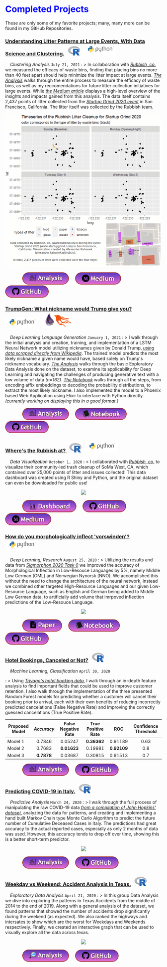 # <span style="color:blue">Completed Projects</span>

These are only some of my favorite projects; many, many more can be found in my GitHub Repositories.

<!-- rubbish clustering analysis -->

<!-- title -->

### <a href="https://github.com/Alexander-Kahanek/Rubbish_Clustering" title="GitHub Repository" target="_blank">Understanding Litter Patterns at Large Events, With Data Science and Clustering.</a> &nbsp; ![image](/assets/icons/rsz_1rsz_1rsz_619px-r_logosvg.png) &nbsp; ![image](/assets/icons/rsz_python-logo.png)

<!-- body text -->

&nbsp; &nbsp; _Clustering Analysis_ `July 21, 2021`
: > In collaboration with <a href="https://www.rubbish.love/" title="Rubbish Website" target="_blank">_Rubbish, co._</a> we measured the efficacy of waste bins, finding that placing bins no more than 40 feet apart should help minimize the litter impact at large events. <a href="https://alexander-kahanek.github.io/project/rubbish_analysis.html" title="analysis R notebook" target="_blank">_The Analysis_</a> walks through the entire process to measure the efficacy of waste bins, as well as my reccomendations for future litter collection initiatives for large events. While <a href="https://medium.com/rubbish-love/understanding-litter-patterns-at-large-events-with-data-science-and-clustering-b2c0e1ddfa8c" title="medium article" target="_blank">_the Medium article_</a> displays a high-level overview of the insights and impacts gained from this analysis. The data itself contains 2,437 points of litter collected from the <a href="https://www.startupgrind.com/" title="startup grind event" target="_blank">_Startup Grind 2020 event_</a> in San Francisco, California. The litter itself was collected by the Rubbish team.

<!-- image -->
<p align="center"><img src="https://github.com/Alexander-Kahanek/Rubbish_Clustering/blob/master/viz/Rubbish_Dashboard_fast.gif"></p>

<!-- buttons -->

&nbsp; &nbsp; &nbsp; &nbsp; &nbsp; &nbsp; &nbsp; <a href="https://alexander-kahanek.github.io/project/rubbish_analysis.html" target="_blank"><img src="b.analysis.png" /></a> &nbsp; &nbsp; <a href="https://medium.com/rubbish-love/understanding-litter-patterns-at-large-events-with-data-science-and-clustering-b2c0e1ddfa8c" target="_blank"><img src="b.medium.png" /></a> &nbsp; &nbsp; <a href="https://github.com/Alexander-Kahanek/Rubbish_Clustering" target="_blank"><img src="b.github.png" /></a>


<!-- trump nickname generator -->

<!-- title -->

### <a href="https://github.com/Alexander-Kahanek/trump_nickname_gen" title="GitHub Repository" target="_blank">TrumpGen: What nickname would Trump give you?</a> &nbsp; ![image](/assets/icons/rsz_python-logo.png) &nbsp; ![image](/assets/icons/elixir-phoenix-logo.png)

<!-- body text -->

&nbsp; &nbsp; _Deep Learning Language Generation_ `January 1, 2021`
: > I walk through the initial analysis and creation, training, and implementation of a LSTM Neural Network model utilizing nicknames given by Donald Trump, <a href="https://en.wikipedia.org/wiki/List_of_nicknames_used_by_Donald_Trump" title="trump nickname data source" target="_blank">_using data scraped directly from Wikipedia_</a>. The trained model predicts the most likely nickname a given name would have, based solely on Trump's nickname vocabulary. <a href="https://nbviewer.jupyter.org/github/Alexander-Kahanek/trump_nickname_gen/blob/main/1_intial_analysis.ipynb" title="analysis python notebook" target="_blank">_The Analysis_</a> walks through the basic Exploratory Data Analysis done on the dataset, to examine its applicability for Deep Learning and navigating the challenges of producing generative text with a low volume of data _(n=162)_. <a href="https://nbviewer.jupyter.org/github/Alexander-Kahanek/trump_nickname_gen/blob/main/3_word.nn.gen.ipynb" target="_blank">_The Notebook_</a> walks through all the steps, from encoding affix embeddings to decoding the probability distributions, to extract the most likely nickname. I also implemented the model to a Phoenix based Web Application using Elixir to interface with Python directly. _(currently working on displaying this in a good format.)_

<!-- image -->

<!-- buttons -->

&nbsp; &nbsp; &nbsp; &nbsp; &nbsp; &nbsp; &nbsp; <a href="https://nbviewer.jupyter.org/github/Alexander-Kahanek/trump_nickname_gen/blob/main/1_intial_analysis.ipynb" target="_blank"><img src="b.analysis.png" /></a> &nbsp; &nbsp; <a href="https://nbviewer.jupyter.org/github/Alexander-Kahanek/trump_nickname_gen/blob/main/3_word.nn.gen.ipynb" target="_blank"><img src="b.notebook.png" /></a> &nbsp; &nbsp; <a href="https://github.com/Alexander-Kahanek/trump_nickname_gen" target="_blank"><img src="b.github.png" /></a>

<!--- Rubbish Dashboard project --->

<!-- title -->

### <a href="https://github.com/Alexander-Kahanek/Rubbish_Clustering" title="GitHub Repository" target="_blank">Where's the Rubbish at? </a> &nbsp; ![image](/assets/icons/rsz_1rsz_1rsz_619px-r_logosvg.png) &nbsp; ![image](/assets/icons/rsz_python-logo.png)

<!-- body text -->

&nbsp; &nbsp; _Data Visualization_ `October 1, 2020`
: > I collaborated with <a href="https://www.rubbish.love/" title="Rubbish Website" target="_blank">_Rubbish, co._</a> to visualize their community-led trash cleanup of SoMa West, CA, which contained over 25,000 points of litter and issues collected! This data dashboard was created using R Shiny and Python, and the original dataset can even be downloaded for public use!

<!-- image -->
<p align="center"><img src="https://alexander-kahanek.github.io/assets/img/dashboard-img.png"></p>

<!-- buttons -->

&nbsp; &nbsp; &nbsp; &nbsp; &nbsp; &nbsp; &nbsp; <a href="https://rubbishlove.shinyapps.io/dashboard/" target="_blank"><img src="b.dashboard.png" /></a> &nbsp; &nbsp; <a href="https://github.com/Alexander-Kahanek/SoMa_Dashboard" target="_blank"><img src="b.github.png" /></a> &nbsp; &nbsp; <a href="https://medium.com/rubbish-love/a-litter-dashboard-for-soma-west-a18643b19d6a" target="_blank"><img src="b.medium.png" /></a>

<!-- Low-Resource Language Morphological Inflection -->

<!-- title -->

### <a href="https://github.com/foltaProject/folta/tree/master/morphology_training_gml-nno" title="GitHub Repository" target="_blank">How do you morphologically inflect 'vorswinden'?</a> &nbsp; ![image](/assets/icons/rsz_python-logo.png)

<!-- body text -->

&nbsp; &nbsp; _Deep Learning, Research_ `August 25, 2020`
: > Utilizing the results and data from <a href="https://sigmorphon.github.io/sharedtasks/2020/task0/" title="GitHub Repository" target="_blank">_Sigmorphon 2020 Task 0_</a> we improved the accuracy of Morphological Inflection in Low-Resouce Languages by 5%, namely Middle Low German (GML) and Norwegian Nynorsk (NNO). We accomplished this without the need to change the architecture of the neural network, instead we combined other targeted High-Resource Languages and our given Low-Resource Language, such as English and German being added to Middle Low German data, to artificially add volume that imrpoved inflection predictions of the Low-Resouce Language.

<!-- image -->

<p align="center"><img src="https://alexander-kahanek.github.io/assets/img/morphological_inflection.png"></p>

<!-- buttons -->

&nbsp; &nbsp; &nbsp; &nbsp; &nbsp; &nbsp; &nbsp; <a href="https://github.com/foltaProject/folta/blob/master/morphology_training_gml-nno/data_augmentation_paper.pdf" target="_blank"><img src="b.paper.png" /></a> &nbsp; &nbsp; <a href="https://nbviewer.jupyter.org/github/foltaProject/folta/blob/master/morphology_training_gml-nno/neural-transducer_modifications/lemma.analysis.ipynb" target="_blank"><img src="b.notebook.png" /></a> &nbsp; &nbsp; <a href="https://github.com/foltaProject/folta/tree/master/morphology_training_gml-nno" target="_blank"><img src="b.github.png" /></a> &nbsp; &nbsp;

<!--- trivago ML project --->

<!-- title -->

### <a href="hotel.html" title="Finished Product" target="_blank">Hotel Bookings, Canceled or Not?</a> &nbsp; ![image](/assets/icons/rsz_1rsz_1rsz_619px-r_logosvg.png)

<!-- body text -->

&nbsp; &nbsp; _Machine Learning, Classification_ `April 30, 2020`

: > Using <a href="https://github.com/rfordatascience/tidytuesday/blob/master/data/2020/2020-02-11/readme.md" title="Dataset Repository" target="_blank">_Trivago's hotel booking data_</a>, I walk through an in-depth feature analysis to find important fields that could be used to improve customer retention. I also walk through the implementation of the three presented Random Forest models for predicting whether a customer will cancel their booking prior to arrival, each with their own benefits of reducing incorrectly predicted cancelations (False Negative Rate) and improving the correctly guessed cancelations (True Positive Rate).

<!-- Results Table -->

| Proposed Model | **_Accuracy_** | **False Negative Rate** | **True Positive Rate** |   **ROC**   | **Confidence Threshold** |
| -------------- | :------------: | :---------------------: | :--------------------: | :---------: | :----------------------: |
| Model 1        |     0.7846     |         0.05247         |      **0.36362**       |   0.91189   |           0.63           |
| Model 2        |     0.7683     |       **0.01623**       |        0.19981         | **0.92109** |           0.8            |
| Model 3        |   **0.7878**   |         0.03687         |        0.30815         |   0.91513   |           0.7            |

<!-- | Measurement   | Model 1  | Model 2  | Model 3  |
|---|:---:|:---:|:---:|:---:|:---:|
| **_Accuracy_**  |0.7846  | 0.7683  | **0.7878**  |
| **False Negative Rate**  | 0.05247  | **0.01623**  | 0.03687  |
| **True Positive Rate**   | **0.36362**  | 0.19981  | 0.30815  |
| **ROC**  |  0.91189   | **0.92109**  | 0.91513  |
| **Confidence Threshold**  |  0.63  | 0.8  | 0.7  | -->

<!-- buttons -->

&nbsp; &nbsp; &nbsp; &nbsp; &nbsp; &nbsp; &nbsp; <a href="hotel.html" target="_blank"><img src="b.analysis.png" /></a> &nbsp; &nbsp; <a href="https://github.com/Alexander-Kahanek/Trivago_Classification" target="_blank"><img src="b.github.png" /></a>

<!--- covid monte carlo project --->

<!-- title -->

### <a href="covid.html" title="Finished Product" target="_blank">Predicting COVID-19 in Italy.</a> &nbsp; ![image](/assets/icons/rsz_1rsz_1rsz_619px-r_logosvg.png)

<!-- body text -->

&nbsp; &nbsp; _Predictive Analysis_ `March 24, 2020`
: > I walk through the full process of manipulating the raw COVID-19 data <a href="https://data.humdata.org/dataset/novel-coronavirus-2019-ncov-cases" title="the data source" target="_blank">_from a compilation of John Hopkins' dataset_</a>, analyzing the data for patterns, and creating and implementing a hand built Markov Chain type Monte Carlo Algorithm to predict the future number of Cumulative Deceased Cases in Italy. The predictions had great accuracy to the actual reported cases, especially as only 2 months of data was used. However, this accuracy tends to drop off over time, showing this is a better short-term predictor.

<!-- : > This project uses the COVID-19 data to create and implement a hand built Markov Chain type Monte Carlo Algorithm to predict the future number of Cumulative Deceased Cases in Italy, as well as take an in-depth analysis of Italys' Deceased Cases. -->

<!-- image -->

<p align="center"><img src="https://alexander-kahanek.github.io/assets/img/italy_covid_graphs.png"></p>

<!-- buttons -->

&nbsp; &nbsp; &nbsp; &nbsp; &nbsp; &nbsp; &nbsp; <a href="covid.html" target="_blank"><img src="b.analysis.png" /></a> &nbsp; &nbsp; <a href="https://github.com/Alexander-Kahanek/COVID_Monte_Carlo" target="_blank"><img src="b.github.png" /></a>

<!--- traffic analysis project --->

<!-- title -->

### <a href="accidents.html" title="Finished Product" target="_blank">Weekday vs Weekend: Accident Analysis in Texas.</a> &nbsp; ![image](/assets/icons/rsz_1rsz_1rsz_619px-r_logosvg.png)

<!-- body text -->

&nbsp; &nbsp; _Exploratory Data Analysis_ `April 21, 2020`
: > In this group Data Analysis we dive into exploring the patterns in Texas Accidents from the middle of 2014 to the end of 2019. Along with a general analysis of the dataset, we found patterns that showed the number of accidents drop significantly during the weekend (as expected). We also ranked the highways and intersates to show which are the worst for Weekdays and Weekends respectively. Finally, we created an interactive graph that can be used to visually explore all the data across texas.

<!-- image -->

<p align="center"><img src="https://alexander-kahanek.github.io/assets/img/accidents-day-week.png"></p>

<!-- buttons -->

&nbsp; &nbsp; &nbsp; &nbsp; &nbsp; &nbsp; &nbsp; <a href="accidents.html" target="_blank"><img src="b.analysis2.png" /></a> &nbsp; &nbsp; <a href="https://github.com/Alexander-Kahanek/TX_Accidents" target="_blank"><img src="b.github.png" /></a>

<!--- world happiness project

### <a href="happiness.html" title="Finished Product" target="_blank">World Happiness Correlations</a> &nbsp; ![image](/assets/icons/rsz_python-logo.png)

&nbsp; &nbsp; _Exploratory Data Analysis_ `March 14, 2020`
: > This project is __my first data analysis__, which is __centered around the use of *Pearsons r*__, __and *r squared*__, to __find *correlations* in Happniness scores__ accross many Countries.

&nbsp; &nbsp; &nbsp; &nbsp; &nbsp; &nbsp; &nbsp; <a href="happiness.html" target="_blank"><img src="button-output.png" /></a> &nbsp; &nbsp; &nbsp; <a href="https://github.com/Alexander-Kahanek/World_Happiness" target="_blank"><img src="button-github.png" /></a>

--->

<!-- ---
# <span style="color:blue">In Progress Projects</span> -->

<!--- covid twitter research project ---!>

<!-- title -->

<!-- ### <a href="https://github.com/Alexander-Kahanek/COVID_Research" title="GitHub Repository" target="_blank">Researching COVID-19 Tweets</a> &nbsp; ![image](/assets/icons/rsz_python-logo.png) -->

<!-- body text -->

<!-- &nbsp; &nbsp; _Natural Language Processing, Research_ `In Progress`
: > This is a research project that is currently in progress. The current work is being constantly updated in my GitHub Repository below. In short, the research is using state-of-the-art pre-trained Natural Language Processing models to analyze the temporal and geospatial sentiment of COVID-19 and CDC guidelines across Twitter in the United States. -->

<!-- buttons -->

<!-- &nbsp; &nbsp; &nbsp; &nbsp; &nbsp; &nbsp; &nbsp; <a href="https://github.com/Alexander-Kahanek/COVID_Research" target="_blank"><img src="b.github.png" /></a> -->
